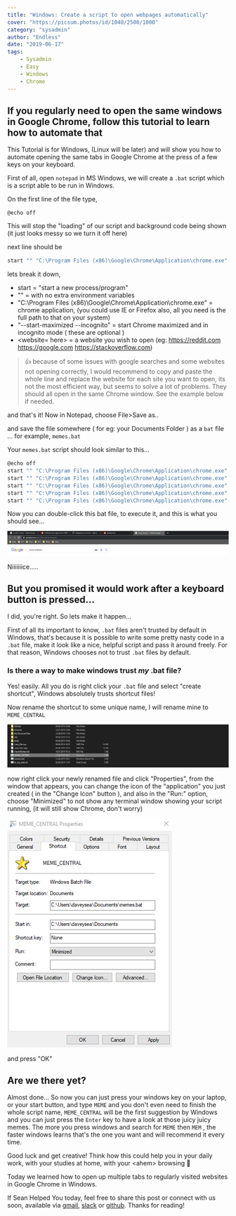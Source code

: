 ```yaml
---
title: "Windows: Create a script to open webpages automatically"
cover: "https://picsum.photos/id/1048/2500/1000"
category: "sysadmin"
author: "Endless"
date: "2019-06-17"
tags:
    - Sysadmin
    - Easy
    - Windows
    - Chrome
---
```


## If you regularly need to open the same windows in Google Chrome, follow this tutorial to learn how to automate that

This Tutorial is for Windows, (Linux will be later) and will show you how to automate opening the same tabs in Google Chrome at the press of a few keys on your keyboard.

First of all, open `notepad` in MS Windows, we will create a `.bat` script which is a script able to be run in Windows.

On the first line of the file type,
```
@echo off
```
This will stop the "loading" of our script and background code being shown (it just looks messy so we turn it off here)

next line should be

```bash
start "" "C:\Program Files (x86)\Google\Chrome\Application\chrome.exe" "--start-maximized --incognito <website here>"
```
lets break it down,
- start = "start a new process/program"
- "" = with no extra environment variables
- "C:\Program Files (x86)\Google\Chrome\Application\chrome.exe" = chrome application, (you could use IE or Firefox also, all you need is the full path to that on your system)
- "--start-maximized --incognito"  = start Chrome maximized and in incognito mode ( these are optional )
- \<website= here\>  = a website you wish to open (eg:  https://reddit.com https://google.com https://stackoverflow.com)

> 👍 because of some issues with google searches and some websites not opening correctly, I would recommend to copy and paste the whole line and replace the website for each site you want to open, its not the most efficient way, but seems to solve a lot of problems. They should all open in the same Chrome window. See the example below if needed.

and that's it! Now in Notepad, choose File>Save as..

and save the file somewhere ( for eg: your Documents Folder ) as a `bat` file ... for example, `memes.bat`

Your `memes.bat` script should look similar to this...


```bash
@echo off
start "" "C:\Program Files (x86)\Google\Chrome\Application\chrome.exe" "--start-maximized --incognito https://www.google.com/search?q=scottish+memes"  
start "" "C:\Program Files (x86)\Google\Chrome\Application\chrome.exe" "--start-maximized --incognito https://www.google.com/search?q=funny+memes/"   
start "" "C:\Program Files (x86)\Google\Chrome\Application\chrome.exe" "--start-maximized --incognito https://www.reddit.com/r/memes/"  
start "" "C:\Program Files (x86)\Google\Chrome\Application\chrome.exe" "--start-maximized --incognito https://imgur.com/gallery/1zpe1/"  
start "" "C:\Program Files (x86)\Google\Chrome\Application\chrome.exe" "--start-maximized --incognito https://www.reddit.com/r/dankmemes/"
```

Now you can double-click this bat file, to execute it, and this is what you should see...

![memes](memes.png)

Niiiiiiice.....

## But you promised it would work after a keyboard button is pressed...

I did, you're right. So lets make it happen...

First of all its important to know, `.bat` files aren't trusted by default in Windows, that's because it is possible to write some pretty nasty code in a `.bat` file, make it look like a nice, helpful script and pass it around freely. For that reason, Windows chooses not to trust `.bat` files by default.

### Is there a way to make windows trust *my* .bat file?

Yes! easily.  All you do is right click your `.bat` file and select "create shortcut", Windows absolutely trusts shortcut files!

Now rename the shortcut to some unique name, I will rename mine to `MEME_CENTRAL`

![central](central.PNG)

now right click your newly renamed file and click "Properties", from the window that appears, you can change the icon of the "application" you just created ( in the "Change Icon" button ), and also in the "Run:" option, choose "Minimized" to not show any terminal window showing your script running, (it will still show Chrome, don't worry)

![properties](properties.png)

and press "OK"

## Are we there yet?

Almost done...
So now you can just press your windows key on your laptop, or your start button, and type `MEME` and you don't even need to finish the whole script name, `MEME_CENTRAL` will be the first suggestion by Windows and you can just press the `Enter` key to have a look at those juicy juicy memes. The more you press windows and search for `MEME` then `MEM` , the faster windows learns that's the one you want and will recommend it every time.

Good luck and get creative! Think how this could help you in your daily work, with your studies at home, with your \<ahem\> browsing 😬

Today we learned how to open up multiple tabs to regularly visited websites in Google Chrome in Windows.

If Sean Helped You today, feel free to share this post or connect with us soon, available via [gmail](mailto:seanwillhelpyou@gmail.com), [slack](https://app.slack.com/client/TLMMVFQ1X/CLVTNC1MM) or [github](https://github.com/RH-sdavey/sean-will-help-you).
Thanks for reading!
